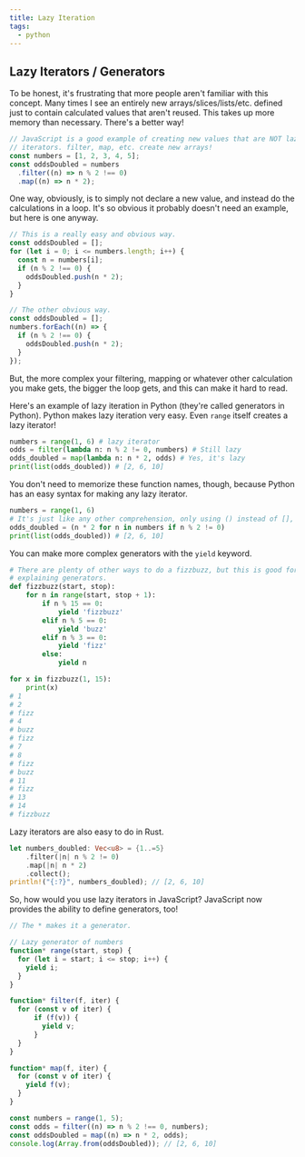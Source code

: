 ```yaml
---
title: Lazy Iteration
tags:
  - python
---
```


## Lazy Iterators / Generators

To be honest, it's frustrating that more people aren't familiar with this
concept. Many times I see an entirely new arrays/slices/lists/etc. defined just
to contain calculated values that aren't reused. This takes up more memory than
necessary. There's a better way!

```javascript
// JavaScript is a good example of creating new values that are NOT lazy
// iterators. filter, map, etc. create new arrays!
const numbers = [1, 2, 3, 4, 5];
const oddsDoubled = numbers
  .filter((n) => n % 2 !== 0)
  .map((n) => n * 2);
```

One way, obviously, is to simply not declare a new value, and instead do the
calculations in a loop. It's so obvious it probably doesn't need an example,
but here is one anyway.

```javascript
// This is a really easy and obvious way.
const oddsDoubled = [];
for (let i = 0; i <= numbers.length; i++) {
  const n = numbers[i];
  if (n % 2 !== 0) {
    oddsDoubled.push(n * 2);
  }
}
```

```javascript
// The other obvious way.
const oddsDoubled = [];
numbers.forEach((n) => {
  if (n % 2 !== 0) {
    oddsDoubled.push(n * 2);
  }
});
```

But, the more complex your filtering, mapping or whatever other calculation you
make gets, the bigger the loop gets, and this can make it hard to read.

Here's an example of lazy iteration in Python (they're called generators in
Python). Python makes lazy iteration very easy. Even `range` itself creates a
lazy iterator!

```python
numbers = range(1, 6) # lazy iterator
odds = filter(lambda n: n % 2 != 0, numbers) # Still lazy
odds_doubled = map(lambda n: n * 2, odds) # Yes, it's lazy
print(list(odds_doubled)) # [2, 6, 10]
```

You don't need to memorize these function names, though, because Python has an
easy syntax for making any lazy iterator.

```python
numbers = range(1, 6)
# It's just like any other comprehension, only using () instead of [], {}, etc.
odds_doubled = (n * 2 for n in numbers if n % 2 != 0)
print(list(odds_doubled)) # [2, 6, 10]
```

You can make more complex generators with the `yield` keyword.

```python
# There are plenty of other ways to do a fizzbuzz, but this is good for
# explaining generators.
def fizzbuzz(start, stop):
    for n in range(start, stop + 1):
        if n % 15 == 0:
            yield 'fizzbuzz'
        elif n % 5 == 0:
            yield 'buzz'
        elif n % 3 == 0:
            yield 'fizz'
        else:
            yield n

for x in fizzbuzz(1, 15):
    print(x)
# 1
# 2
# fizz
# 4
# buzz
# fizz
# 7
# 8
# fizz
# buzz
# 11
# fizz
# 13
# 14
# fizzbuzz
```

Lazy iterators are also easy to do in Rust.

```rust
let numbers_doubled: Vec<u8> = {1..=5}
    .filter(|n| n % 2 != 0)
    .map(|n| n * 2)
    .collect();
println!("{:?}", numbers_doubled); // [2, 6, 10]
```

So, how would you use lazy iterators in JavaScript? JavaScript now provides
the ability to define generators, too!

```javascript
// The * makes it a generator.

// Lazy generator of numbers
function* range(start, stop) {
  for (let i = start; i <= stop; i++) {
    yield i;
  }
}

function* filter(f, iter) {
  for (const v of iter) {
      if (f(v)) {
        yield v;
      }
  }
}

function* map(f, iter) {
  for (const v of iter) {
    yield f(v);
  }
}

const numbers = range(1, 5);
const odds = filter((n) => n % 2 !== 0, numbers);
const oddsDoubled = map((n) => n * 2, odds);
console.log(Array.from(oddsDoubled)); // [2, 6, 10]
```
